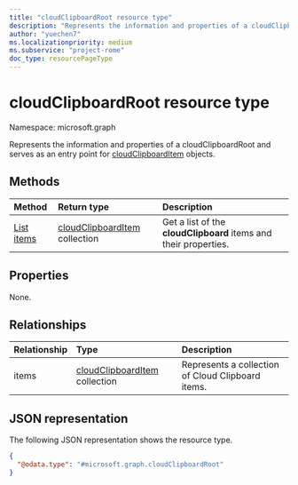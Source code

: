 ```yaml
---
title: "cloudClipboardRoot resource type"
description: "Represents the information and properties of a cloudClipboardRoot"
author: "yuechen7"
ms.localizationpriority: medium
ms.subservice: "project-rome"
doc_type: resourcePageType
---
```


# cloudClipboardRoot resource type

Namespace: microsoft.graph


Represents the information and properties of a cloudClipboardRoot and serves as an entry point for [cloudClipboardItem](../resources/cloudclipboarditem.md) objects.

## Methods
|Method|Return type|Description|
|:---|:---|:---|
|[List items](../api/cloudclipboardroot-list-items.md)|[cloudClipboardItem](../resources/cloudclipboarditem.md) collection|Get a list of the **cloudClipboard** items and their properties.|

## Properties

None.

## Relationships
|Relationship|Type|Description|
|:---|:---|:---|
|items|[cloudClipboardItem](../resources/cloudclipboarditem.md) collection|Represents a collection of Cloud Clipboard items.|

## JSON representation
The following JSON representation shows the resource type.
<!-- {
  "blockType": "resource",
  "keyProperty": "id",
  "@odata.type": "microsoft.graph.cloudClipboardRoot",
  "openType": false
}
-->
``` json
{
  "@odata.type": "#microsoft.graph.cloudClipboardRoot"
}
```

